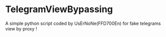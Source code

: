 # TelegramViewBypassing
A simple python script coded by UsErNoNe(FFD700En) for fake telegrams view by proxy !
